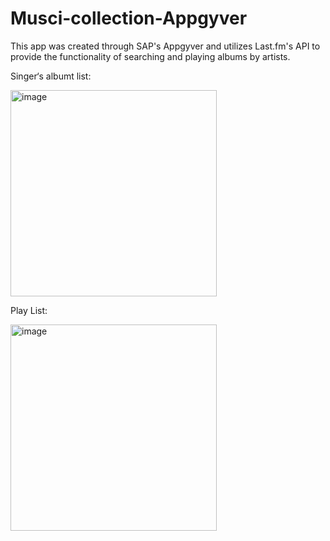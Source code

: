 # Musci-collection-Appgyver

This app was created through SAP's Appgyver and utilizes Last.fm's API to provide the functionality of searching and playing albums by artists.

Singer‘s albumt list:

<img width="330" alt="image" src="https://user-images.githubusercontent.com/56740632/218334217-3b03d128-5aa0-4585-81da-0fc22778d453.png">

Play List:

<img width="330" alt="image" src="https://user-images.githubusercontent.com/56740632/218334256-82802788-d2ca-4c75-8d0c-1d24e3770cdc.png">
